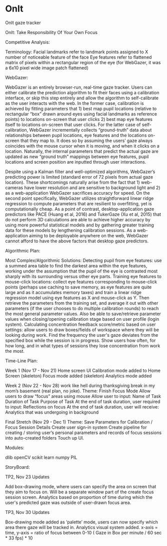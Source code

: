 # OnIt
OnIt gaze tracker

OnIt: Take Responsibility Of Your Own Focus


Competitive Analysis:

Terminology: 
Facial landmarks refer to landmark points assigned to X number of noticeable feature of the face
Eye features refer to flattened matrix of pixels within a rectangular region of the eye (for WebGazer, it was a 6x10 pixel wide image patch flattened)

WebGazer:

WebGazer is an entirely browser-run, real-time gaze tracker. Users can either calibrate the prediction algorithm to fit their faces using a calibration interface, or skip this step entirely and allow the algorithm to self-calibrate as the user interacts with the web. In the former case, calibration is achieved by fitting parameters that 1) best map pupil locations (relative to rectangular “box” drawn around eyes using facial landmarks as reference points) to locations on-screen that user clicks 2) best map eye features itself to locations on-screen that user clicks. For the latter case of self-calibration, WebGazer incrementally collects “ground-truth” data about relationships between pupil locations, eye features and the locations on-screen that they map to. It does so by assuming the users’ gaze always coincides with the mouse cursor when it is moving, and when it clicks on a location. Naturally, the internal parameters that predict the actual gaze are updated as new “ground truth” mappings between eye features, pupil locations and screen position are inputted through user interactions. 

Despite using a Kalman filter and well-optimized algorithms, WebGazer’s predicting power is limited (standard error of 72 pixels from actual gaze location). These shortcomings naturally arise from the fact that 1) web-cameras have lower resolution and are sensitive to background light and 2) as a web-application WebGazer sacrifices accuracy for speed. On the second point specifically, WebGazer utilizes straightforward linear ridge regression to compute parameters that are resilient to overfitting, yet is computationally cheap. As a point of contrast, desktop-application gaze predictors like PACE (Huang et al, 2016) and TukerGaze (Xu et al, 2015) that do not perform 3D calculations are able to achieve higher accuracy by using more powerful statistical models and by gathering greater training data for these models by lengthening calibration sessions. As a web-application aiming to be deployable anywhere on the web, WebGazer cannot afford to have the above factors that desktop gaze predictors. 

Algorithmic Plan:

Most Complex/Algorithmic Solutions:
Detecting pupil from eye features: use a summed area table to find the darkest area within the eye features, working under the assumption that the pupil of the eye is contrasted most sharply with its surrounding versus other eye parts. 
Training eye features to mouse-click locations: collect eye features corresponding to mouse-click points  (perhaps use caching to save memory, as eye features are quite large and as it accumulates memory taxes) and train a linear ridge regression model using eye features as X and mouse-click as Y. Then retrieve the parameters from the training set, and average it out with other parameters (if the user chooses to do multiple calibration rounds) to reach the most general parameter values. Also be able to save/retrieve parameter values when closing/opening calibration stage based on user profile (login system). 
Calculating concentration feedback score/metric based on user settings: allow users to draw boxes/fields of workspace where they will be looking during work. Find the frequency the user's gaze deviates from the specified box while the session is in progress. Show users how often, for how long, and in what types of sessions they lose concentration from work the most. 

Time-Line Plan:

Week 1 (Nov 17 - Nov 21) 
Home screen UI
Calibration mode added to Home Screen
(skeleton) Focus mode added
(skeleton) Analytics mode added

Week 2 (Nov 22 - Nov 28) work like hell during thanksgiving break in my mom’s basement (real plan, no joke). 
Theme: Finish Focus Mode
Allow users to draw “focus” areas using mouse 
Allow user to input:
Name of Task
Duration of Task
Purpose of Task
At the end of task duration, user required to input:
Reflections on focus
At the end of task duration, user will receive:
Analytics that was undergoing in background

Final Stretch (Nov 29 - Dec 1)
Theme: Save Parameters for Calibration / Focus Session Details 
Create user sign-in system
Create pipeline for creating / storing user’s personal parameters and records of focus sessions into auto-created folders
Touch up UI. 

Modules:

dlib 
openCV
scikit learn 
numpy
PIL

StoryBoard:


TP2, Nov 23 Updates

Add box-drawing mode, where users can specify the area on screen that they aim to focus on. Will be a separate window part of the create focus session screen. 
Analytics based on proportion of time during which the user's predicted gaze was outside of user-drawn focus area. 

TP3, Nov 30 Updates

Box-drawing mode added as ‘palette’ mode, users can now specify which area there gaze will be tracked in. 
Analytics visual system added. x-axis = time, y-axis = ratio of focus between 0-10 ( Gaze in Box per minute / 60 sec * 33 fps) * 10













